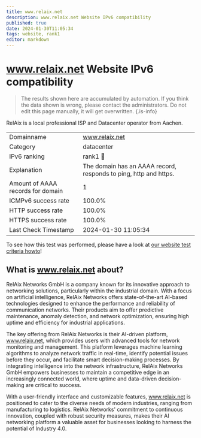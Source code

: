 ```yaml
---
title: www.relaix.net
description: www.relaix.net Website IPv6 compatibility
published: true
date: 2024-01-30T11:05:34
tags: website, rank1
editor: markdown
---
```


# www.relaix.net Website IPv6 compatibility

> The results shown here are accumulated by automation. If you think the data shown is wrong, please contact the administrators. 
> Do not edit this page manually, it will get overwritten.
{.is-info}

RelAix is a local professional ISP and Datacenter operator from Aachen.


|   |   |
| - | - |
| Domainname | www.relaix.net
| Category | datacenter |
| IPv6 ranking | rank1 :1st_place_medal: |
| Explanation | The domain has an AAAA record, responds to ping, http and https. |
| Amount of AAAA records for domain | 1 |
| ICMPv6 success rate | 100.0%|
| HTTP success rate | 100.0% |
| HTTPS success rate | 100.0% |
| Last Check Timestamp | 2024-01-30 11:05:34 |

To see how this test was performed, please have a look at [our website test criteria howto](/howto/testcriteria/website)!


## What is www.relaix.net about?
RelAix Networks GmbH is a company known for its innovative approach to networking solutions, particularly within the industrial domain. With a focus on artificial intelligence, RelAix Networks offers state-of-the-art AI-based technologies designed to enhance the performance and reliability of communication networks. Their products aim to offer predictive maintenance, anomaly detection, and network optimization, ensuring high uptime and efficiency for industrial applications.

The key offering from RelAix Networks is their AI-driven platform, www.relaix.net, which provides users with advanced tools for network monitoring and management. This platform leverages machine learning algorithms to analyze network traffic in real-time, identify potential issues before they occur, and facilitate smart decision-making processes. By integrating intelligence into the network infrastructure, RelAix Networks GmbH empowers businesses to maintain a competitive edge in an increasingly connected world, where uptime and data-driven decision-making are critical to success.

With a user-friendly interface and customizable features, www.relaix.net is positioned to cater to the diverse needs of modern industries, ranging from manufacturing to logistics. RelAix Networks' commitment to continuous innovation, coupled with robust security measures, makes their AI networking platform a valuable asset for businesses looking to harness the potential of Industry 4.0.
